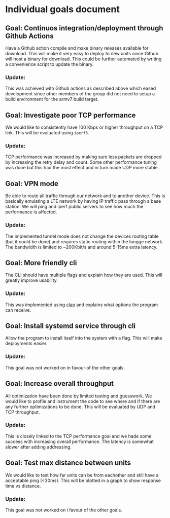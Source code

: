 # Individual goals document

## Goal: Continuos integration/deployment through Github Actions

Have a Github action compile and make binary releases available for download. This will make it very easy
to deploy to new units since Github will host a binary for download. This could be further automated by
writing a convenience script to update the binary.

### Update:

This was achieved with Github actions as described above which eased development since other members of the
group did not need to setup a build environment for the armv7 build target.

## Goal: Investigate poor TCP performance

We would like to consistently have 100 Kbps or higher throughput on a TCP link. This will be
evaluated using `iperf3`.

### Update:

TCP performance was increased by making sure less packets are dropped by increasing the retry delay and count.
Some other performance tuning was done but this had the most effect and in turn made UDP more stable.

## Goal: VPN mode

Be able to route all traffic through our network and to another device. This is basically emulating a LTE network
by having IP traffic pass through a base station. We will ping and iperf public servers to see how much
the performance is affected.

### Update:

The implemented tunnel mode does not change the devices routing table (but it could be done) and requires
static routing within the longge network. The bandwidth is limited to ~200Kbit/s and around 5-15ms extra latency.

## Goal: More friendly cli

The CLI should have multiple flags and explain how they are used. This will greatly improve usability.

### Update:

This was implemented using [clap](https://crates.io/crates/clap) and explains what options the program can receive.

## Goal: Install systemd service through cli

Allow the program to install itself into the system with a flag. This will make deployments easier.

### Update:

This goal was not worked on in favour of the other goals.

## Goal: Increase overall throughput

All optimization have been done by limited testing and guesswork. We would like to profile and instrument
the code to see where and if there are any further optimizations to be done. This will be evaluated by
UDP and TCP throughput.

### Update:

This is closely linked to the TCP performance goal and we hade some success with increasing overall performance.
The latency is somewhat slower after adding addressing.

## Goal: Test max distance between units

We would like to test how far units can be from eachother and still have a acceptable ping (<30ms). This
will be plotted in a graph to show response time vs distance.

### Update:

This goal was not worked on i favour of the other goals.
